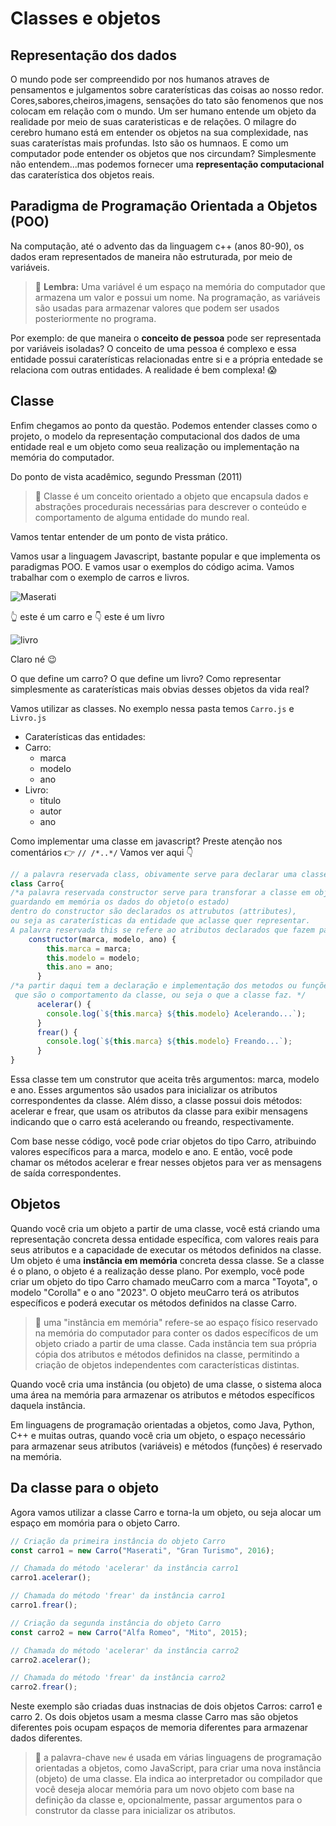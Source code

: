 # Classes e objetos
## Representação dos dados
O mundo pode ser compreendido por nos humanos atraves de pensamentos e julgamentos sobre caraterísticas das coisas ao nosso redor.
Cores,sabores,cheiros,imagens, sensações do tato são fenomenos que nos colocam em relação com o mundo.
Um ser humano entende um objeto da realidade por meio de suas carateristicas e de relações. 
O milagre do cerebro humano está em entender os objetos na sua complexidade, nas suas caraterístas mais profundas.
Isto são os humnaos.
E como um computador pode entender os objetos que nos circundam?
Simplesmente não entendem...mas podemos fornecer uma **representação computacional** das caraterística dos objetos reais.

## Paradigma de Programação Orientada a Objetos (POO)
Na computação, até o advento das da linguagem c++ (anos 80-90), os dados eram representados de maneira não estruturada, por meio de variáveis.

> :memo: **Lembra:** Uma variável é um espaço na memória do computador que armazena um valor e possui um nome.
> Na programação, as variáveis são usadas para armazenar valores que podem ser usados posteriormente no programa.

Por exemplo: de que maneira o **conceito de pessoa** pode ser representada por variáveis isoladas? O conceito de uma pessoa é complexo e essa entidade possui caraterísticas relacionadas entre si e a própria entedade se relaciona com outras entidades.
A realidade é bem complexa! 😱

## Classe 
Enfim chegamos ao ponto da questão.
Podemos entender classes como o projeto, o modelo da representação computacional dos dados de uma entidade real e um objeto como seua realização ou implementação na memória do computador.

Do ponto de vista acadêmico, segundo Pressman (2011)
> :memo: Classe é um conceito orientado a objeto que encapsula dados e abstrações procedurais
> necessárias para descrever o conteúdo e comportamento de alguma entidade do mundo real.

Vamos tentar entender de um ponto de vista prático.

Vamos usar a linguagem Javascript, bastante popular e que implementa os paradigmas POO. E vamos usar o exemplos do código acima. 
Vamos trabalhar com o exemplo de carros e livros.

![Maserati](https://th.bing.com/th/id/OIP.BHyLJSt4fj8TMdv4dholagAAAA?pid=ImgDet&rs=1 "Top!!")

👆 este é um carro e 👇 este é um livro

![livro](https://th.bing.com/th/id/R.244e1c333892273064e754ea962deaa6?rik=uC0lAbcXrsA04w&riu=http%3a%2f%2fsr.photos2.fotosearch.com%2fbthumb%2fCSP%2fCSP993%2fk15420148.jpg&ehk=Z1KGnTJjRWca9Pf5q01hB1Q1k3dsOhQZ83NF99caS34%3d&risl=&pid=ImgRaw&r=0 "livro")

Claro né 😉

O que define um carro? O que define um livro? Como representar simplesmente as caraterísticas mais obvias desses objetos da vida real?

Vamos utilizar as classes.
No exemplo nessa pasta temos `Carro.js` e `Livro.js`

- Caraterísticas das entidades:
 - Carro:
   - marca
   - modelo
   - ano
 - Livro:
   - titulo
   - autor
   - ano
  
Como implementar uma classe em javascript? Preste atenção nos comentários 👉 `// /*..*/`
Vamos ver aqui 👇
```javascript
// a palavra reservada class, obivamente serve para declarar uma classe
class Carro{
/*a palavra reservada constructor serve para transforar a classe em objeto,
guardando em memória os dados do objeto(o estado)
dentro do constructor são declarados os attrubutos (attributes),
ou seja as caraterísticas da entidade que aclasse quer representar.
A palavra reservada this se refere ao atributos declarados que fazem parte detsa classe, são variáveis internas da classe. */
    constructor(marca, modelo, ano) {
        this.marca = marca;
        this.modelo = modelo;
        this.ano = ano;
      }
/*a partir daqui tem a declaração e implementação dos metodos ou funções,
 que são o comportamento da classe, ou seja o que a classe faz. */
      acelerar() {
        console.log(`${this.marca} ${this.modelo} Acelerando...`);
      }
      frear() {
        console.log(`${this.marca} ${this.modelo} Freando...`);
      }
}
```

Essa classe tem um construtor que aceita três argumentos: marca, modelo e ano. Esses argumentos são usados para inicializar os atributos correspondentes da classe. Além disso, a classe possui dois métodos: acelerar e frear, que usam os atributos da classe para exibir mensagens indicando que o carro está acelerando ou freando, respectivamente.

Com base nesse código, você pode criar objetos do tipo Carro, atribuindo valores específicos para a marca, modelo e ano. E então, você pode chamar os métodos acelerar e frear nesses objetos para ver as mensagens de saída correspondentes.

## Objetos
Quando você cria um objeto a partir de uma classe, você está criando uma representação concreta dessa entidade específica, com valores reais para seus atributos e a capacidade de executar os métodos definidos na classe.
Um objeto é uma **instância em memória** concreta dessa classe. Se a classe é o plano, o objeto é a realização desse plano. Por exemplo, você pode criar um objeto do tipo Carro chamado meuCarro com a marca "Toyota", o modelo "Corolla" e o ano "2023". O objeto meuCarro terá os atributos específicos e poderá executar os métodos definidos na classe Carro.

> :memo: uma "instância em memória" refere-se ao espaço físico reservado na memória do computador para conter os dados específicos de um objeto criado a partir de uma classe. Cada instância tem sua própria cópia dos atributos e métodos definidos na classe, permitindo a criação de objetos independentes com  características distintas.

Quando você cria uma instância (ou objeto) de uma classe, o sistema aloca uma área na memória para armazenar os atributos e métodos específicos daquela instância.

Em linguagens de programação orientadas a objetos, como Java, Python, C++ e muitas outras, quando você cria um objeto, o espaço necessário para armazenar seus atributos (variáveis) e métodos (funções) é reservado na memória.

## Da classe para o objeto

Agora vamos utilizar a classe Carro e torna-la um objeto, ou seja alocar um espaço em momória para o objeto Carro.

```javascript
// Criação da primeira instância do objeto Carro
const carro1 = new Carro("Maserati", "Gran Turismo", 2016);

// Chamada do método 'acelerar' da instância carro1
carro1.acelerar();

// Chamada do método 'frear' da instância carro1
carro1.frear();

// Criação da segunda instância do objeto Carro
const carro2 = new Carro("Alfa Romeo", "Mito", 2015);

// Chamada do método 'acelerar' da instância carro2
carro2.acelerar();

// Chamada do método 'frear' da instância carro2
carro2.frear();
```

Neste exemplo são criadas duas instnacias de dois objetos Carros: carro1 e carro 2. Os dois objetos usam a mesma classe Carro mas são objetos diferentes pois ocupam espaços de memoria diferentes para armazenar dados diferentes.

> :memo: a palavra-chave `new` é usada em várias linguagens de programação orientadas a objetos, como JavaScript, para criar uma nova instância (objeto) de uma classe. Ela indica ao interpretador ou compilador que você deseja alocar memória para um novo objeto com base na definição da classe e, opcionalmente, passar argumentos para o construtor da classe para inicializar os atributos.





